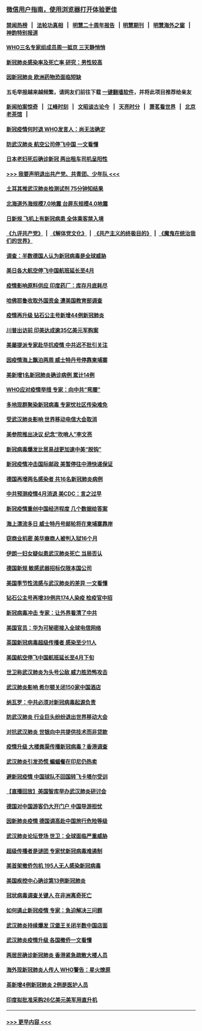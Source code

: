 ### [微信用户指南，使用浏览器打开体验更佳](https://github.com/gfw-breaker/banned-news1/blob/master/indexes/wechat-guide.md?t=0)
#### [禁闻热榜](热点新闻.md?t=0)  &nbsp;&nbsp;|&nbsp;&nbsp; [法轮功真相](https://github.com/gfw-breaker/truth/blob/master/README.md?t=0) &nbsp;&nbsp;|&nbsp;&nbsp; [明慧二十周年报告](https://github.com/gfw-breaker/mh-reports/blob/master/README.md?t=0) &nbsp;&nbsp;|&nbsp;&nbsp;[明慧期刊](https://github.com/gfw-breaker/mh-qikan) &nbsp;&nbsp;|&nbsp;&nbsp; [明慧海外之窗](https://github.com/gfw-breaker/mh-news/blob/master/README.md?t=0) &nbsp;&nbsp;|&nbsp;&nbsp; [神韵特别报道](https://github.com/gfw-breaker/mh-news/blob/master/shenyun.md?t=0)
#### [WHO三名专家组成员周一抵京 三天静悄悄](../pages/nsc418/n11866947.md?t=02140222) 
#### [新冠肺炎感染率及死亡率 研究：男性较高](../pages/nsc418/n11866956.md?t=02140222) 
#### [因新冠肺炎 欧洲药物恐面临短缺](../pages/nsc418/n11867036.md?t=02140222) 
#### 五毛举报越来越频繁，请网友们前往下载 [一键翻墙软件](https://github.com/gfw-breaker/ssr-accounts)，并将此项目推荐给亲友
#### [新闻拍案惊奇](https://github.com/gfw-breaker/banned-news1/blob/master/pages/link4.md) &nbsp;&nbsp;|&nbsp;&nbsp; [江峰时刻](https://github.com/gfw-breaker/banned-news1/blob/master/pages/link4.md) &nbsp;&nbsp;|&nbsp;&nbsp; [文昭谈古论今](https://github.com/gfw-breaker/banned-news1/blob/master/pages/link4.md) &nbsp;&nbsp;|&nbsp;&nbsp; [天亮时分](https://github.com/gfw-breaker/banned-news1/blob/master/pages/link4.md) &nbsp;&nbsp;|&nbsp;&nbsp; [萧茗看世界](https://github.com/gfw-breaker/banned-news1/blob/master/pages/link4.md) &nbsp;&nbsp;|&nbsp;&nbsp; [北京老茶馆](https://github.com/gfw-breaker/banned-news1/blob/master/pages/link4.md) &nbsp;&nbsp;|&nbsp;&nbsp; 
#### [新冠疫情何时退 WHO发言人：尚无法确定](../pages/nsc418/n11866864.md?t=02140222) 
#### [防武汉肺炎 航空公司停飞中国 一文看懂](../pages/nsc418/n11866800.md?t=02140222) 
#### [日本老妇死后确诊新冠 两出租车司机呈阳性](../pages/nsc418/n11866755.md?t=02140222) 
#### [>>> 我要声明退出共产党、共青团、少年队 <<<](https://github.com/begood0513/goodnews/blob/master/quit/letter.md) 
#### [土耳其推武汉肺炎检测试剂 75分钟知结果](../pages/nsc418/n11866520.md?t=02140222) 
#### [北海道外海规模7.0地震 台屏东规模4.0地震](../pages/nsc418/n11866262.md?t=02140222) 
#### [日新规 飞机上有新冠病患 全体乘客禁入境](../pages/nsc418/n11866233.md?t=02140222) 
#### [《九评共产党》](https://github.com/begood0513/9ping.md/blob/master/README.md) &nbsp;|&nbsp; [《解体党文化》](../../../../jtdwh.md/blob/master/README.md)  &nbsp;|&nbsp; [《共产主义的终极目的》](../../../../gczydzjmd.md/blob/master/README.md) &nbsp;|&nbsp; [《魔鬼在统治我们的世界》](../../../../mgztzwmdsj.md/blob/master/README.md) 
#### [调查：半数德国人认为新冠病毒是全球威胁](../pages/nsc418/n11866687.md?t=02140222) 
#### [美日各大航空停飞中国航班延长至4月](../pages/nsc418/n11865980.md?t=02140222) 
#### [疫情影响原料供应 印度药厂：库存月底耗尽](../pages/nsc418/n11865151.md?t=02140222) 
#### [哈佛耶鲁收取外国资金 遭美国教育部调查](../pages/nsc418/n11864950.md?t=02140222) 
#### [疫情再升级 钻石公主号新增44例新冠肺炎](../pages/nsc418/n11865033.md?t=02140222) 
#### [川普出访前 印美达成逾35亿美元军购案](../pages/nsc418/n11865444.md?t=02140222) 
#### [美屡提派专家赴华抗疫情 中共迟不批引关注](../pages/nsc418/n11864719.md?t=02140222) 
#### [因疫情海上飘泊两周 威士特丹号停靠柬埔寨](../pages/nsc418/n11865007.md?t=02140222) 
#### [美新增1名新冠肺炎确诊病例 累计14例](../pages/nsc418/n11864893.md?t=02140222) 
#### [WHO应对疫情举措 专家：向中共“弯腰”](../pages/nsc418/n11864727.md?t=02140222) 
#### [多地现群聚染新冠病毒 专家忧社区传染难免](../pages/nsc418/n11864715.md?t=02140222) 
#### [受武汉肺炎影响 世界移动电信大会取消](../pages/nsc418/n11864629.md?t=02140222) 
#### [美参院推出决议 纪念“吹哨人”李文亮](../pages/nsc418/n11863852.md?t=02140222) 
#### [新冠病毒爆发比贸易战更加速中美“脱钩”](../pages/nsc418/n11864470.md?t=02140222) 
#### [新冠疫情冲击国际邮政 美暂停往中港快递保证](../pages/nsc418/n11864207.md?t=02140222) 
#### [德国再增两名感染者 共16名新冠肺炎病例](../pages/nsc418/n11864293.md?t=02140222) 
#### [中共预测疫情4月消退 美CDC：言之过早](../pages/nsc418/n11864310.md?t=02140222) 
#### [新冠疫情重创中国经济程度 几个数据给答案](../pages/nsc418/n11864203.md?t=02140222) 
#### [海上漂流多日 威士特丹号邮轮将在柬埔寨靠岸](../pages/nsc418/n11864029.md?t=02140222) 
#### [窃商业机密 美华裔商人被判入狱16个月](../pages/nsc418/n11863911.md?t=02140222) 
#### [伊朗一妇女疑似患武汉肺炎死亡 当局否认](../pages/nsc418/n11863650.md?t=02140222) 
#### [德国新规 敏感武器招标仅限本国公司](../pages/nsc418/n11863509.md?t=02140222) 
#### [美国季节性流感与武汉肺炎的差异 一文看懂](../pages/nsc418/n11862428.md?t=02140222) 
#### [钻石公主号再增39例共174人染疫 检疫官中招](../pages/nsc418/n11862422.md?t=02140222) 
#### [新冠病毒冲击 专家：让外界看清了中共](../pages/nsc418/n11862280.md?t=02140222) 
#### [美国官员：华为可秘密接入全球电信网络](../pages/nsc418/n11862122.md?t=02140222) 
#### [英国新冠病毒超级传播者 感染至少11人](../pages/nsc418/n11862023.md?t=02140222) 
#### [美国航空停飞中国航班延长至4月下旬](../pages/nsc418/n11861970.md?t=02140222) 
#### [世卫称武汉肺炎为头号公敌 威力胜恐怖攻击](../pages/nsc418/n11861982.md?t=02140222) 
#### [武汉肺炎影响 希尔顿关闭150家中国酒店](../pages/nsc418/n11859887.md?t=02140222) 
#### [纳瓦罗：中共必须对新冠病毒起源负责](../pages/nsc418/n11861810.md?t=02140222) 
#### [防武汉肺炎 行业巨头纷纷退出世界移动大会](../pages/nsc418/n11861795.md?t=02140222) 
#### [对抗武汉肺炎 世银向中共提供技术而非贷款](../pages/nsc418/n11861652.md?t=02140222) 
#### [疫情升级 大楼粪渠传播新冠病毒？香港调查](../pages/nsc418/n11861556.md?t=02140222) 
#### [武汉肺炎引发恐慌 蝙蝠餐在印尼仍热卖](../pages/nsc418/n11861352.md?t=02140222) 
#### [避新冠疫情 中国球队不回国转飞卡塔尔受训](../pages/nsc418/n11861447.md?t=02140222) 
#### [【直播回放】美国智库举办武汉肺炎研讨会](../pages/nsc418/n11859838.md?t=02140222) 
#### [德国对中国游客仍大开门户 中国导游担忧](../pages/nsc418/n11861144.md?t=02140222) 
#### [因新肺炎疫情 德国调高赴中国旅行危险等级](../pages/nsc418/n11861064.md?t=02140222) 
#### [武汉肺炎论坛登场 世卫：全球面临严重威胁](../pages/nsc418/n11860999.md?t=02140222) 
#### [超级传播者是谜团 专家忧新冠病毒难遏制](../pages/nsc418/n11859686.md?t=02140222) 
#### [美首架撤侨包机 195人无人感染新冠病毒](../pages/nsc418/n11859908.md?t=02140222) 
#### [美国疾控中心确诊第13例新冠肺炎](../pages/nsc418/n11859966.md?t=02140222) 
#### [冠状病毒调查关键人 在非洲离奇死亡](../pages/nsc418/n11859798.md?t=02140222) 
#### [如何遏止新冠疫情 专家：急迫解决三问题](../pages/nsc418/n11859685.md?t=02140222) 
#### [武汉肺炎持续爆发 汉堡王关闭半数中国店面](../pages/nsc418/n11859365.md?t=02140222) 
#### [武汉肺炎疫情升级 各国撤侨一文看懂](../pages/nsc418/n11859313.md?t=02140222) 
#### [两居民确诊新冠肺炎 香港紧急疏散大楼人员](../pages/nsc418/n11859332.md?t=02140222) 
#### [海外现新冠肺炎人传人 WHO警告：星火燎原](../pages/nsc418/n11859252.md?t=02140222) 
#### [英新增4例新冠肺炎 2例是医护人员](../pages/nsc418/n11856625.md?t=02140222) 
#### [印度拟批准采购26亿美元美军用直升机](../pages/nsc418/n11859143.md?t=02140222) 

----
#### [ >>> 更早内容 <<< ](../indexes/nsc418-earlier.md)
